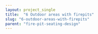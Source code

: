 ```yaml
---
layout: project_single
title:  "6 Outdoor areas with firepits"
slug: "6-outdoor-areas-with-firepits"
parent: "fire-pit-seating-design"
---
```

 